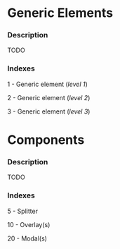 # Generic Elements

### Description

TODO

### Indexes

1 - Generic element (_level 1_)

2 - Generic element (_level 2_)

3 - Generic element (_level 3_)

# Components

### Description

TODO

### Indexes

5 - Splitter

10 - Overlay(s)

20 - Modal(s)
